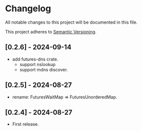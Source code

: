 # Changelog

All notable changes to this project will be documented in this file.

This project adheres to [Semantic Versioning](https://semver.org).

<!--
Note: In this file, do not use the hard wrap in the middle of a sentence for compatibility with GitHub comment style markdown rendering.
-->

## [0.2.6] - 2024-09-14

- add futures-dns crate.
  - support nslookup
  - support mdns discover.

## [0.2.5] - 2024-08-27

- rename: FuturesWaitMap => FuturesUnorderedMap.

## [0.2.4] - 2024-08-27

- First release.

